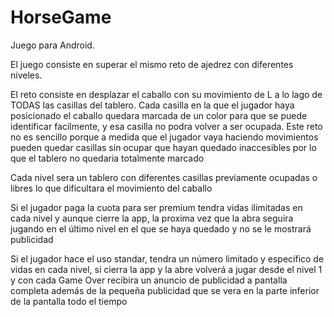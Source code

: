 # HorseGame
Juego para Android.

El juego consiste en superar el mismo reto de ajedrez con diferentes niveles.

El reto consiste en desplazar el caballo con su movimiento de L a lo lago de TODAS las casillas del tablero. Cada casilla en la que el jugador haya posicionado el caballo quedara marcada de un color para que se puede identificar facilmente, y esa casilla no podra volver a ser ocupada. Este reto no es sencillo porque a medida que el jugador vaya haciendo movimientos pueden quedar casillas sin ocupar que hayan quedado inaccesibles por lo que el tablero no quedaria totalmente marcado

Cada nivel sera un tablero con diferentes casillas previamente ocupadas o libres lo que dificultara el movimiento del caballo

Si el jugador paga la cuota para ser premium tendra vidas ilimitadas en cada nivel y aunque cierre la app, la proxima vez que la abra seguira jugando en el último nivel en el que se haya quedado y no se le mostrará publicidad

Si el jugador hace el uso standar, tendra un número limitado y específico de vidas en cada nivel, si cierra la app y la abre volverá a jugar desde el nivel 1 y con cada Game Over recibira un anuncio de publicidad a pantalla completa además de la pequeña publicidad que se vera en la parte inferior de la pantalla todo el tiempo

